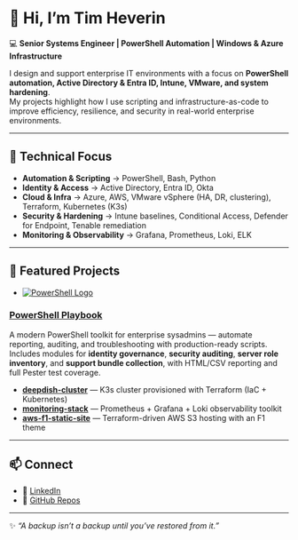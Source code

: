 # 👋 Hi, I’m Tim Heverin  

💻 **Senior Systems Engineer | PowerShell Automation | Windows & Azure Infrastructure**  

I design and support enterprise IT environments with a focus on **PowerShell automation, Active Directory & Entra ID, Intune, VMware, and system hardening**.  
My projects highlight how I use scripting and infrastructure-as-code to improve efficiency, resilience, and security in real-world enterprise environments.  

---

## 🔧 Technical Focus
- **Automation & Scripting** → PowerShell, Bash, Python  
- **Identity & Access** → Active Directory, Entra ID, Okta  
- **Cloud & Infra** → Azure, AWS, VMware vSphere (HA, DR, clustering), Terraform, Kubernetes (K3s)  
- **Security & Hardening** → Intune baselines, Conditional Access, Defender for Endpoint, Tenable remediation  
- **Monitoring & Observability** → Grafana, Prometheus, Loki, ELK  

---

## 📌 Featured Projects
- [![PowerShell Logo](https://raw.githubusercontent.com/PowerShell/PowerShell/master/assets/ps_black_64.svg)](https://github.com/dj-3dub/PowerShell-Playbook)

### [PowerShell Playbook](https://github.com/dj-3dub/PowerShell-Playbook)
A modern PowerShell toolkit for enterprise sysadmins — automate reporting, auditing, and troubleshooting with production-ready scripts.  
Includes modules for **identity governance**, **security auditing**, **server role inventory**, and **support bundle collection**, with HTML/CSV reporting and full Pester test coverage.
- [**deepdish-cluster**](https://github.com/dj-3dub/deepdish-cluster) — K3s cluster provisioned with Terraform (IaC + Kubernetes)  
- [**monitoring-stack**](https://github.com/dj-3dub/monitoring-stack) — Prometheus + Grafana + Loki observability toolkit  
- [**aws-f1-static-site**](https://github.com/dj-3dub/aws-f1-static-site) — Terraform-driven AWS S3 hosting with an F1 theme  

---

## 📫 Connect
- 💼 [LinkedIn](https://www.linkedin.com/in/tim-heverin/)  
- 📂 [GitHub Repos](https://github.com/dj-3dub?tab=repositories)  

---
✨ _“A backup isn’t a backup until you’ve restored from it.”_
